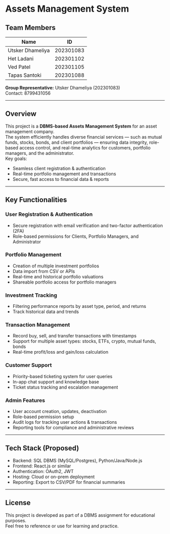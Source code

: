 #  Assets Management System

## Team Members
| Name             | ID         |
|------------------|------------|
| Utsker Dhameliya | 202301083  |
| Het Ladani       | 202301102  |
| Ved Patel        | 202301105  |
| Tapas Santoki    | 202301088  |

**Group Representative:** Utsker Dhameliya (202301083)  
 Contact: 8799431056

---

##  Overview
This project is a **DBMS-based Assets Management System** for an asset management company.  
The system efficiently handles diverse financial services — such as mutual funds, stocks, bonds, and client portfolios — ensuring data integrity, role-based access control, and real-time analytics for customers, portfolio managers, and the administrator.  
Key goals:
- Seamless client registration & authentication
- Real-time portfolio management and transactions
- Secure, fast access to financial data & reports

---

##  Key Functionalities

###  User Registration & Authentication
- Secure registration with email verification and two-factor authentication (2FA)
- Role-based permissions for Clients, Portfolio Managers, and Administrator

###  Portfolio Management
- Creation of multiple investment portfolios
- Data import from CSV or APIs
- Real-time and historical portfolio valuations
- Shareable portfolio access for portfolio managers

###  Investment Tracking
- Filtering performance reports by asset type, period, and returns
- Track historical data and trends

###  Transaction Management
- Record buy, sell, and transfer transactions with timestamps
- Support for multiple asset types: stocks, ETFs, crypto, mutual funds, bonds
- Real-time profit/loss and gain/loss calculation

###  Customer Support
- Priority-based ticketing system for user queries
- In-app chat support and knowledge base
- Ticket status tracking and escalation management

###  Admin Features
- User account creation, updates, deactivation
- Role-based permission setup
- Audit logs for tracking user actions & transactions
- Reporting tools for compliance and administrative reviews

---

##  Tech Stack (Proposed)
- Backend: SQL DBMS (MySQL/Postgres), Python/Java/Node.js
- Frontend: React.js or similar
- Authentication: OAuth2, JWT
- Hosting: Cloud or on-prem deployment
- Reporting: Export to CSV/PDF for financial summaries

---

##  License
This project is developed as part of a DBMS assignment for educational purposes.  
Feel free to reference or use for learning and practice.

